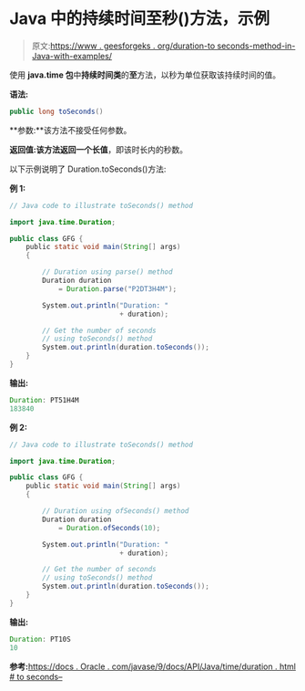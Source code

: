 # Java 中的持续时间至秒()方法，示例

> 原文:[https://www . geesforgeks . org/duration-to seconds-method-in-Java-with-examples/](https://www.geeksforgeeks.org/duration-toseconds-method-in-java-with-examples/)

使用 **java.time 包**中**持续时间类**的**至**方法，以秒为单位获取该持续时间的值。

**语法:**

```java
public long toSeconds()

```

**参数:**该方法不接受任何参数。

**返回值:**该方法返回一个**长值**，即该时长内的秒数。

以下示例说明了 Duration.toSeconds()方法:

**例 1:**

```java
// Java code to illustrate toSeconds() method

import java.time.Duration;

public class GFG {
    public static void main(String[] args)
    {

        // Duration using parse() method
        Duration duration
            = Duration.parse("P2DT3H4M");

        System.out.println("Duration: "
                           + duration);

        // Get the number of seconds
        // using toSeconds() method
        System.out.println(duration.toSeconds());
    }
}
```

**输出:**

```java
Duration: PT51H4M
183840

```

**例 2:**

```java
// Java code to illustrate toSeconds() method

import java.time.Duration;

public class GFG {
    public static void main(String[] args)
    {

        // Duration using ofSeconds() method
        Duration duration
            = Duration.ofSeconds(10);

        System.out.println("Duration: "
                           + duration);

        // Get the number of seconds
        // using toSeconds() method
        System.out.println(duration.toSeconds());
    }
}
```

**输出:**

```java
Duration: PT10S
10

```

**参考:**[https://docs . Oracle . com/javase/9/docs/API/Java/time/duration . html # to seconds–](https://docs.oracle.com/javase/9/docs/api/java/time/Duration.html#toSeconds--)